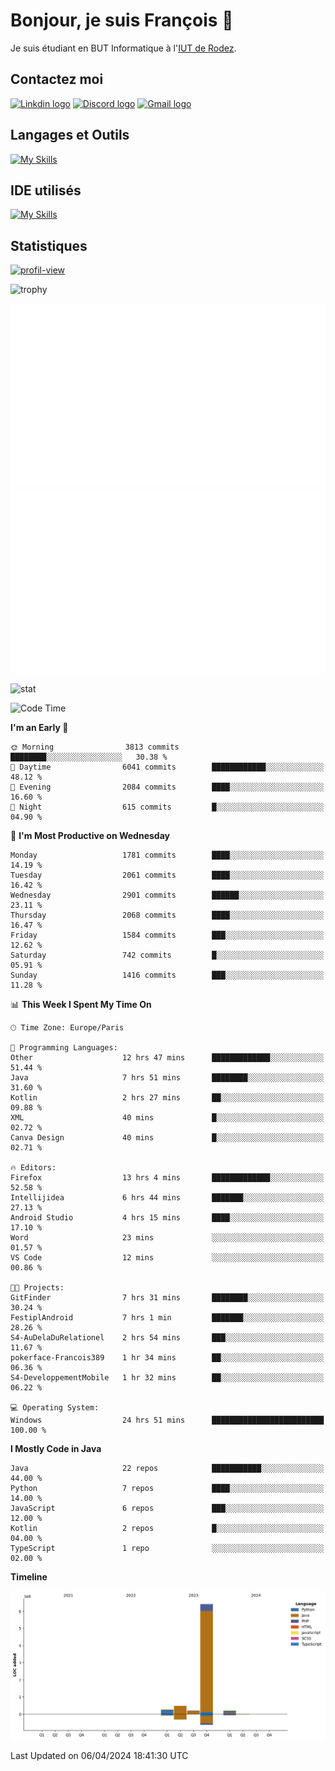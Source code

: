 # Bonjour, je suis François 👋

Je suis étudiant en BUT Informatique à l'[IUT de Rodez](https://iut-rodez.fr).

## Contactez moi

<p>
<a href="https://www.linkedin.com/in/fran%C3%A7ois-de-saint-palais-00985327a/" target="blank"><img src="https://img.shields.io/badge/LinkedIn-0077B5?style=for-the-badge&logo=linkedin&logoColor=white" alt="Linkdin logo"/></a>
<a href="https://discord.gg/francis389" target="blank"><img src="https://img.shields.io/badge/Discord-7289DA?style=for-the-badge&logo=discord&logoColor=white" alt="Discord logo" /></a>
<a href="mailto:francois-sp@gmx.fr" target="blank"><img src="https://img.shields.io/badge/Gmail-D14836?style=for-the-badge&logo=gmail&logoColor=white" alt="Gmail logo"/></a> 
</p>

## Langages et Outils

[![My Skills](https://skillicons.dev/icons?i=java,py,kotlin,git,html,css,sass,vue,angular,react,bootstrap,js,jquery,ts,php,mysql,sqlite,grafana,linux,windows,figma,postman)](https://skillicons.dev)

## IDE utilisés

[![My Skills](https://skillicons.dev/icons?i=idea,phpstorm,pycharm,androidstudio,vscode,webstorm,eclipse)](https://skillicons.dev)

## Statistiques

[![profil-view](https://komarev.com/ghpvc/?username=francois389&label=Profile%20views&color=0e75b6&style=flat)](https://github.com/ryo-ma/github-profile-trophy)

![trophy](https://github-profile-trophy.vercel.app/?username=Francois389&theme=onedark&column=-1)

![top-lang](https://raw.githubusercontent.com/Francois389/github-stat/master/generated/languages.svg#gh-dark-mode-only)
![](https://raw.githubusercontent.com/Francois389/github-stat/master/generated/overview.svg#gh-dark-mode-only)

![stat](https://github-readme-stats.vercel.app/api?username=francois389&show_icons=true&locale=fr&theme=onedark)

<!--START_SECTION:waka-->
![Code Time](http://img.shields.io/badge/Code%20Time-122%20hrs%2059%20mins-blue)

**I'm an Early 🐤** 

```text
🌞 Morning                3813 commits        ████████░░░░░░░░░░░░░░░░░   30.38 % 
🌆 Daytime                6041 commits        ████████████░░░░░░░░░░░░░   48.12 % 
🌃 Evening                2084 commits        ████░░░░░░░░░░░░░░░░░░░░░   16.60 % 
🌙 Night                  615 commits         █░░░░░░░░░░░░░░░░░░░░░░░░   04.90 % 
```
📅 **I'm Most Productive on Wednesday** 

```text
Monday                   1781 commits        ████░░░░░░░░░░░░░░░░░░░░░   14.19 % 
Tuesday                  2061 commits        ████░░░░░░░░░░░░░░░░░░░░░   16.42 % 
Wednesday                2901 commits        ██████░░░░░░░░░░░░░░░░░░░   23.11 % 
Thursday                 2068 commits        ████░░░░░░░░░░░░░░░░░░░░░   16.47 % 
Friday                   1584 commits        ███░░░░░░░░░░░░░░░░░░░░░░   12.62 % 
Saturday                 742 commits         █░░░░░░░░░░░░░░░░░░░░░░░░   05.91 % 
Sunday                   1416 commits        ███░░░░░░░░░░░░░░░░░░░░░░   11.28 % 
```


📊 **This Week I Spent My Time On** 

```text
🕑︎ Time Zone: Europe/Paris

💬 Programming Languages: 
Other                    12 hrs 47 mins      █████████████░░░░░░░░░░░░   51.44 % 
Java                     7 hrs 51 mins       ████████░░░░░░░░░░░░░░░░░   31.60 % 
Kotlin                   2 hrs 27 mins       ██░░░░░░░░░░░░░░░░░░░░░░░   09.88 % 
XML                      40 mins             █░░░░░░░░░░░░░░░░░░░░░░░░   02.72 % 
Canva Design             40 mins             █░░░░░░░░░░░░░░░░░░░░░░░░   02.71 % 

🔥 Editors: 
Firefox                  13 hrs 4 mins       █████████████░░░░░░░░░░░░   52.58 % 
Intellijidea             6 hrs 44 mins       ███████░░░░░░░░░░░░░░░░░░   27.13 % 
Android Studio           4 hrs 15 mins       ████░░░░░░░░░░░░░░░░░░░░░   17.10 % 
Word                     23 mins             ░░░░░░░░░░░░░░░░░░░░░░░░░   01.57 % 
VS Code                  12 mins             ░░░░░░░░░░░░░░░░░░░░░░░░░   00.86 % 

🐱‍💻 Projects: 
GitFinder                7 hrs 31 mins       ████████░░░░░░░░░░░░░░░░░   30.24 % 
FestiplAndroid           7 hrs 1 min         ███████░░░░░░░░░░░░░░░░░░   28.26 % 
S4-AuDelaDuRelationel    2 hrs 54 mins       ███░░░░░░░░░░░░░░░░░░░░░░   11.67 % 
pokerface-Francois389    1 hr 34 mins        ██░░░░░░░░░░░░░░░░░░░░░░░   06.36 % 
S4-DeveloppementMobile   1 hr 32 mins        ██░░░░░░░░░░░░░░░░░░░░░░░   06.22 % 

💻 Operating System: 
Windows                  24 hrs 51 mins      █████████████████████████   100.00 % 
```

**I Mostly Code in Java** 

```text
Java                     22 repos            ███████████░░░░░░░░░░░░░░   44.00 % 
Python                   7 repos             ████░░░░░░░░░░░░░░░░░░░░░   14.00 % 
JavaScript               6 repos             ███░░░░░░░░░░░░░░░░░░░░░░   12.00 % 
Kotlin                   2 repos             █░░░░░░░░░░░░░░░░░░░░░░░░   04.00 % 
TypeScript               1 repo              ░░░░░░░░░░░░░░░░░░░░░░░░░   02.00 % 
```



**Timeline**

![Lines of Code chart](https://raw.githubusercontent.com/Francois389/Francois389/main/assets/bar_graph.png)


 Last Updated on 06/04/2024 18:41:30 UTC
<!--END_SECTION:waka-->
